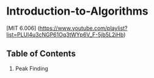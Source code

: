 # Introduction-to-Algorithms
[MIT 6.006] (https://www.youtube.com/playlist?list=PLUl4u3cNGP61Oq3tWYp6V_F-5jb5L2iHb)

## Table of Contents
1. Peak Finding
